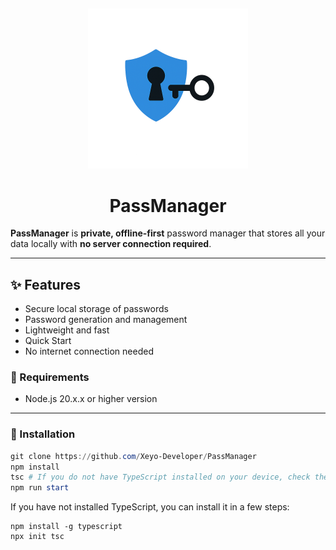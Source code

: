 ##

<div align="center">
    <img src="/resources/assets/imgs/logo.png" width="256" alt="PassManager Logo"/>
    <h1>PassManager</h1>
</div>

**PassManager** is **private, offline-first** password manager that stores all your data locally with **no server connection required**.

---

## ✨ Features
- Secure local storage of passwords
- Password generation and management
- Lightweight and fast
- Quick Start
- No internet connection needed

### 🔐 Requirements
- Node.js 20.x.x or higher version

---

### 🔰 Installation
```powershell
git clone https://github.com/Xeyo-Developer/PassManager
npm install
tsc # If you do not have TypeScript installed on your device, check the commands in the section below.
npm run start
```
If you have not installed TypeScript, you can install it in a few steps:
```
npm install -g typescript
npx init tsc
```